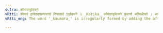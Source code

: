 ```yaml
---
sutra: कौमारापूर्ववचने
vRtti: कौमारं इत्येतदण्प्रत्ययान्तं निपात्यते ऽपूर्ववचने ॥ _Karika_ कौमारापूर्ववचने कुमार्या अण्विधीयते । अपूर्वत्वं यदा तस्याः कुमार्या भवतीतिवा ॥
vRtti_eng: The word '_kaumara_' is irregularly formed by adding the affix अण्, when meaning 'virginity'.

---
```

